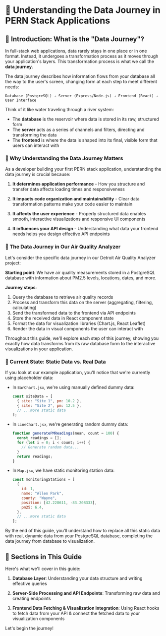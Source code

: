 # 🚀 Understanding the Data Journey in PERN Stack Applications

## 📌 Introduction: What is the "Data Journey"?

In full-stack web applications, data rarely stays in one place or in one format. Instead, it undergoes a transformation process as it moves through your application's layers. This transformation process is what we call the **data journey**.

The data journey describes how information flows from your database all the way to the user's screen, changing form at each step to meet different needs:

```
Database (PostgreSQL) → Server (Express/Node.js) → Frontend (React) → User Interface
```

Think of it like water traveling through a river system:

- The **database** is the reservoir where data is stored in its raw, structured form
- The **server** acts as a series of channels and filters, directing and transforming the data
- The **frontend** is where the data is shaped into its final, visible form that users can interact with

### 🔹 Why Understanding the Data Journey Matters

As a developer building your first PERN stack application, understanding the data journey is crucial because:

1. **It determines application performance** - How you structure and transfer data affects loading times and responsiveness

2. **It impacts code organization and maintainability** - Clear data transformation patterns make your code easier to maintain

3. **It affects the user experience** - Properly structured data enables smooth, interactive visualizations and responsive UI components

4. **It influences your API design** - Understanding what data your frontend needs helps you design effective API endpoints

### 🔹 The Data Journey in Our Air Quality Analyzer

Let's consider the specific data journey in our Detroit Air Quality Analyzer project:

**Starting point**: We have air quality measurements stored in a PostgreSQL database with information about PM2.5 levels, locations, dates, and more.

**Journey steps**:

1. Query the database to retrieve air quality records
2. Process and transform this data on the server (aggregating, filtering, calculating)
3. Send the transformed data to the frontend via API endpoints
4. Store the received data in React component state
5. Format the data for visualization libraries (Chart.js, React Leaflet)
6. Render the data in visual components the user can interact with

Throughout this guide, we'll explore each step of this journey, showing you exactly how data transforms from its raw database form to the interactive visualizations in your application.

### 🔹 Current State: Static Data vs. Real Data

If you look at our example application, you'll notice that we're currently using placeholder data:

- In `BarChart.jsx`, we're using manually defined dummy data:

  ```javascript
  const siteData = [
    { site: "Site 1", pm: 10.2 },
    { site: "Site 2", pm: 12.5 },
    // ...more static data
  ];
  ```

- In `LineChart.jsx`, we're generating random dummy data:

  ```javascript
  function generatePMReadings(mean, count = 100) {
    const readings = [];
    for (let i = 0; i < count; i++) {
      // Generate random data...
    }
    return readings;
  }
  ```

- In `Map.jsx`, we have static monitoring station data:
  ```javascript
  const monitoringStations = [
    {
      id: 1,
      name: "Allen Park",
      county: "Wayne",
      position: [42.228611, -83.208333],
      pm25: 6.4,
    },
    // ...more static data
  ];
  ```

By the end of this guide, you'll understand how to replace all this static data with real, dynamic data from your PostgreSQL database, completing the data journey from database to visualization.

## 📌 Sections in This Guide

Here's what we'll cover in this guide:

1. **Database Layer**: Understanding your data structure and writing effective queries

2. **Server-Side Processing and API Endpoints**: Transforming raw data and creating endpoints

3. **Frontend Data Fetching & Visualization Integration**: Using React hooks to fetch data from your API & connect the fetched data to your visualization components

Let's begin the journey!
